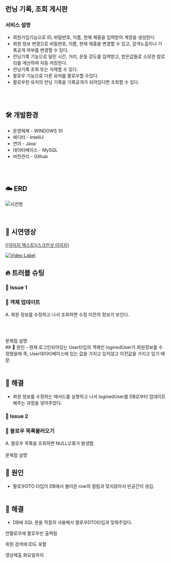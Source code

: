 ## 런닝 기록, 조회 게시판

### 서비스 설명

- 회원가입기능으로 ID, 비밀번호, 이름, 현재 체중을 입력받아 계정을 생성한다.
- 회원 정보 변경으로 비밀번호, 이름, 현재 체중을 변경할 수 있고, 검색노출이나 기록공개 여부를 변경할 수 있다.
- 런닝기록 기능으로 달린 시간, 거리, 운동 강도를 입력받고, 받은값들로 소모한 칼로리를 계산하여 자동 저장한다.
- 런닝기록 조회 또는 삭제할 수 있다.
- 팔로우 기능으로 다른 유저를 팔로우할 수있다.
- 팔로우한 유저의 런닝 기록을 기록공개가 되어있다면 조회할 수 있다.
<br />

<br/>

## 🛠 개발환경

- 운영체제 - WINDOWS 10
- 에디터 - IntelliJ
- 언어 - Java
- 데이터베이스 - MySQL
- 버전관리 - Github
<br/>

<br/>

## ☁️ ERD

![사진명](https://i.imgur.com/1yXzjlU.png)
<br>

<br>

## 👀 시연영상
[![이미지 텍스트](스크린샷 이미지)](유투브링크)

[![Video Label](http://img.youtube.com/vi/'유튜브주소의id'/0.jpg)](https://youtu.be/'유튜브주소의id')

## 🔥 트러블 슈팅

### 🚨 Issue 1
### 🚧 객체 업데이트

A. 회원 정보를 수정하고 나서 조회하면 수정 이전의 정보가 보인다.

```JAVA
```
<br>
<br>
문제점 설명
<br>
## 🛑 원인
- 현재 로그인되어있는 User타입의 객체인 loginedUser가 회원정보를 수정했을때
  즉, User데이터베이스에 있는 값을 가지고 있지않고 이전값을 가지고 있기 때문.
  <br>
  <br>

## 🚥 해결
- 회원 정보를 수정하는 매서드를 실행하고 나서 loginedUser를 DB로부터 업데이트해주는 과정을 넣어주었다.

### 🚨 Issue 2
### 🚧 팔로우 목록불러오기

A. 팔로우 목록을 조회하면 NULL오류가 발생함.
<br>
<br>
문제점 설명
<br>
## 🛑 원인
- 팔로우DTO 타입이 DB에서 불러온 row의 컬럼과 맞지않아서 빈공간이 생김.
  <br>
  <br>

## 🚥 해결
- DB에 SQL 문을 적절히 사용해서 팔로우DTO타입과 맞춰주었다.



언팔로우에 팔로우만 출력됨

회원 검색에 ID도 포함

영상제출 화요일까지 
